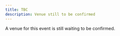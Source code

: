 ```yaml
---
title: TBC
description: Venue still to be confirmed
---
```

A venue for this event is still waiting to be confirmed.
